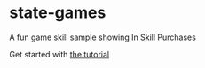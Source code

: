# state-games
A fun game skill sample showing In Skill Purchases


Get started with [the tutorial](./instructions/setup-vui-aws-hosted.md)

